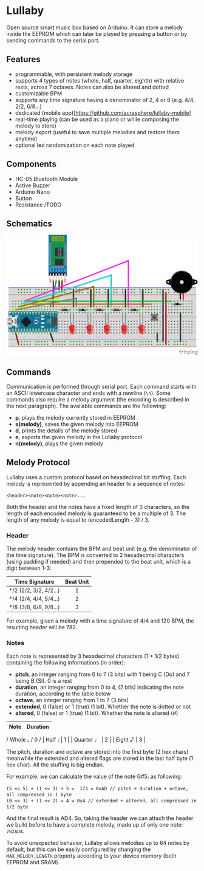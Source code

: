 # Lullaby
Open source smart music box based on Arduino. It can store a melody inside the EEPROM which can later be played by pressing a button or by sending commands to the serial port. 

## Features
 - programmable, with persistent melody storage
 - supports 4 types of notes (whole, half, quarter, eighth) with relative rests, across 7 octaves. Notes can also be altered and dotted
 - customizable BPM
 - supports any time signature having a denominator of 2, 4 or 8 (e.g. 4/4, 2/2, 6/8...)
 - dedicated (mobile app)[https://github.com/aurasphere/lullaby-mobile]
 - real-time playing (can be used as a piano or while composing the melody to store)
 - melody export (useful to save multiple melodies and restore them anytime)
 - optional led randomization on each note played

## Components
 - HC-05 Bluetooth Module
 - Active Buzzer
 - Arduino Nano
 - Button
 - Resistance /TODO
 
## Schematics

![Schematics](lullaby.png)

## Commands

Communication is performed through serial port. Each command starts with an ASCII lowercase character and ends with a newline (```\n```). Some commands also require a melody argument (the encoding is described in the next paragraph). The available commands are the following:

 - **p**, plays the melody currently stored in EEPROM
 - **s(melody)**, saves the given melody into EEPROM
 - **d**, prints the details of the melody stored
 - **e**, exports the given melody in the Lullaby protocol
 - **n(melody)**, plays the given melody
 
## Melody Protocol

Lullaby uses a custom protocol based on hexadecimal bit stuffing. Each melody is represented by appending an header to a sequence of notes:

    <header><note><note><note>...
	
Both the header and the notes have a fixed length of 3 characters, so the length of each encoded melody is guaranteed to be a multiple of 3. The length of any melody is equal to (encodedLength - 3) / 3.

### Header

The melody header contains the BPM and beat unit (e.g. the denominator of the time signature). The BPM is converted to 2 hexadecimal characters (using padding if needed) and then prepended to the beat unit, which is a digit between 1-3:
	  
|     Time Signature     | Beat Unit |
|:----------------------:|:---------:|
| */2 (2/2, 3/2, 4/2...) |     1     |
| */4 (2/4, 4/4, 5/4...) |     2     |
| */8 (3/8, 6/8, 9/8...) |     3     |
	    
For example, given a melody with a time signature of 4/4 and 120 BPM, the resulting header will be 782.
	    
### Notes

Each note is represented by 3 hexadecimal characters (1 + 1/2 bytes) containing the following informations (in order):
 - **pitch**, an integer ranging from 0 to 7 (3 bits) with 1 being C (Do) and 7 being B (Si). 0 is a rest
 - **duration**, an integer ranging from 0 to 4, (2 bits) indicating the note duration, according to the table below
 - **octave**, an integer ranging from 1 to 7 (3 bits)
 - **extended**, 0 (false) or 1 (true) (1 bit). Whether the note is dotted or not
 - **altered**, 0 (false) or 1 (true) (1 bit). Whether the note is altered (#) 

|          Note          |  Duration |
|:----------------------:|:---------:|
/ Whole   𝅝	          /     0     /
| Half 	  𝅗𝅥 	          |     1     |
| Quarter ♩              |     2     |
| Eight   ♪              |     3     |

The pitch, duration and octave are stored into the first byte (2 hex chars) meanwhile the extended and altered flags are stored in the last half byte (1 hex char). All the stuffing is big endian.

For example, we can calculate the value of the note G#5𝅗𝅥 as following:

    (5 << 5) + (1 << 3) + 5 =  173 = 0xAD // pitch + duration + octave, all compressed in 1 byte
    (0 << 3) + (1 << 2) = 4 = 0x4 // extended + altered, all compressed in 1/2 byte
    
And the final result is AD4. So, taking the header we can attach the header we build before to have a complete melody, made up of only one note: ```782AD4```. 

To avoid unexpected behavior, Lullaby allows melodies up to 64 notes by default, but this can be easily configured by changing the ```MAX_MELODY_LENGTH``` property according to your device memory (both EEPROM and SRAM). 
